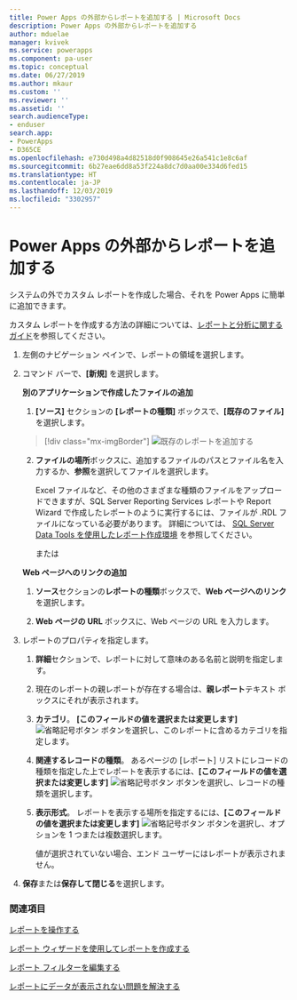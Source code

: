 ```yaml
---
title: Power Apps の外部からレポートを追加する | Microsoft Docs
description: Power Apps の外部からレポートを追加する
author: mduelae
manager: kvivek
ms.service: powerapps
ms.component: pa-user
ms.topic: conceptual
ms.date: 06/27/2019
ms.author: mkaur
ms.custom: ''
ms.reviewer: ''
ms.assetid: ''
search.audienceType:
- enduser
search.app:
- PowerApps
- D365CE
ms.openlocfilehash: e730d498a4d82518d0f908645e26a541c1e8c6af
ms.sourcegitcommit: 6b27eae6dd8a53f224a8dc7d0aa00e334d6fed15
ms.translationtype: HT
ms.contentlocale: ja-JP
ms.lasthandoff: 12/03/2019
ms.locfileid: "3302957"
---
```

# <a name="add-a-report-from-outside-power-apps"></a>Power Apps の外部からレポートを追加する

システムの外でカスタム レポートを作成した場合、それを Power Apps に簡単に追加できます。

カスタム レポートを作成する方法の詳細については、[レポートと分析に関するガイド](https://docs.microsoft.com/dynamics365/customer-engagement/analytics/get-started-writing-reports)を参照してください。

1. 左側のナビゲーション ペインで、レポートの領域を選択します。 
2. コマンド バーで、**[新規]** を選択します。
  
   **別のアプリケーションで作成したファイルの追加**  
  
   1. **[ソース]** セクションの **[レポートの種類]** ボックスで、**[既存のファイル]** を選択します。  
   
     > [!div class="mx-imgBorder"]
     > ![既存のレポートを追加する](media/add_existing_report.png "既存のレポートを追加する")
  
   2. **ファイルの場所**ボックスに、追加するファイルのパスとファイル名を入力するか、**参照**を選択してファイルを選択します。 
   
      Excel ファイルなど、その他のさまざまな種類のファイルをアップロードできますが、SQL Server Reporting Services レポートや Report Wizard で作成したレポートのように実行するには、ファイルが .RDL ファイルになっている必要があります。 詳細については、 [SQL Server Data Tools を使用したレポート作成環境](https://docs.microsoft.com/dynamics365/customer-engagement/analytics/report-writing-environment-using-sql-server-data-tools) を参照してください。
  
      または  
  
   **Web ページへのリンクの追加**  
  
   1.  **ソース**セクションの**レポートの種類**ボックスで、**Web ページへのリンク**を選択します。  
  
   2.  **Web ページの URL** ボックスに、Web ページの URL を入力します。  
  
3. レポートのプロパティを指定します。
  
   1.  **詳細**セクションで、レポートに対して意味のある名前と説明を指定します。  
  
   2.  現在のレポートの親レポートが存在する場合は、**親レポート**テキスト ボックスにそれが表示されます。  
  
   3. **カテゴリ**。 **[このフィールドの値を選択または変更します]** ![省略記号ボタン](media/ellipsis-button.png "省略記号ボタン") ボタンを選択し、このレポートに含めるカテゴリを指定します。  
  
   4. **関連するレコードの種類**。 あるページの [レポート] リストにレコードの種類を指定した上でレポートを表示するには、**[このフィールドの値を選択または変更します]** ![省略記号ボタン](media/ellipsis-button.png "省略記号ボタン") ボタンを選択し、レコードの種類を選択します。  
  
   5. **表示形式**。 レポートを表示する場所を指定するには、**[このフィールドの値を選択または変更します]** ![省略記号ボタン](media/ellipsis-button.png "省略記号ボタン") ボタンを選択し、オプションを 1 つまたは複数選択します。  
  
        値が選択されていない場合、エンド ユーザーにはレポートが表示されません。  
  
4. **保存**または**保存して閉じる**を選択します。  




### <a name="see-also"></a>関連項目
[レポートを操作する](work-with-reports.md) 

[レポート ウィザードを使用してレポートを作成する](create-report-with-wizard.md)

[レポート フィルターを編集する](edit-report-filter.md)

[レポートにデータが表示されない問題を解決する](troubleshoot-reports.md)
